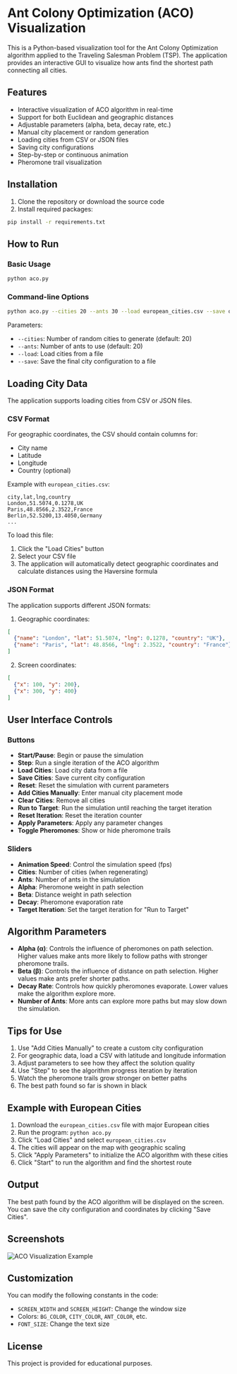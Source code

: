 # Ant Colony Optimization (ACO) Visualization

This is a Python-based visualization tool for the Ant Colony Optimization algorithm applied to the Traveling Salesman Problem (TSP). The application provides an interactive GUI to visualize how ants find the shortest path connecting all cities.

## Features

- Interactive visualization of ACO algorithm in real-time
- Support for both Euclidean and geographic distances
- Adjustable parameters (alpha, beta, decay rate, etc.)
- Manual city placement or random generation
- Loading cities from CSV or JSON files
- Saving city configurations
- Step-by-step or continuous animation
- Pheromone trail visualization

## Installation

1. Clone the repository or download the source code
2. Install required packages:

```bash
pip install -r requirements.txt
```

## How to Run

### Basic Usage

```bash
python aco.py
```

### Command-line Options

```bash
python aco.py --cities 20 --ants 30 --load european_cities.csv --save output.csv
```

Parameters:
- `--cities`: Number of random cities to generate (default: 20)
- `--ants`: Number of ants to use (default: 20)
- `--load`: Load cities from a file
- `--save`: Save the final city configuration to a file

## Loading City Data

The application supports loading cities from CSV or JSON files.

### CSV Format

For geographic coordinates, the CSV should contain columns for:
- City name
- Latitude
- Longitude
- Country (optional)

Example with `european_cities.csv`:
```csv
city,lat,lng,country
London,51.5074,0.1278,UK
Paris,48.8566,2.3522,France
Berlin,52.5200,13.4050,Germany
...
```

To load this file:
1. Click the "Load Cities" button
2. Select your CSV file
3. The application will automatically detect geographic coordinates and calculate distances using the Haversine formula

### JSON Format

The application supports different JSON formats:
1. Geographic coordinates:
```json
[
  {"name": "London", "lat": 51.5074, "lng": 0.1278, "country": "UK"},
  {"name": "Paris", "lat": 48.8566, "lng": 2.3522, "country": "France"}
]
```

2. Screen coordinates:
```json
[
  {"x": 100, "y": 200},
  {"x": 300, "y": 400}
]
```

## User Interface Controls

### Buttons
- **Start/Pause**: Begin or pause the simulation
- **Step**: Run a single iteration of the ACO algorithm
- **Load Cities**: Load city data from a file
- **Save Cities**: Save current city configuration
- **Reset**: Reset the simulation with current parameters
- **Add Cities Manually**: Enter manual city placement mode
- **Clear Cities**: Remove all cities
- **Run to Target**: Run the simulation until reaching the target iteration
- **Reset Iteration**: Reset the iteration counter
- **Apply Parameters**: Apply any parameter changes
- **Toggle Pheromones**: Show or hide pheromone trails

### Sliders
- **Animation Speed**: Control the simulation speed (fps)
- **Cities**: Number of cities (when regenerating)
- **Ants**: Number of ants in the simulation
- **Alpha**: Pheromone weight in path selection
- **Beta**: Distance weight in path selection
- **Decay**: Pheromone evaporation rate
- **Target Iteration**: Set the target iteration for "Run to Target"

## Algorithm Parameters

- **Alpha (α)**: Controls the influence of pheromones on path selection. Higher values make ants more likely to follow paths with stronger pheromone trails.
- **Beta (β)**: Controls the influence of distance on path selection. Higher values make ants prefer shorter paths.
- **Decay Rate**: Controls how quickly pheromones evaporate. Lower values make the algorithm explore more.
- **Number of Ants**: More ants can explore more paths but may slow down the simulation.

## Tips for Use

1. Use "Add Cities Manually" to create a custom city configuration
2. For geographic data, load a CSV with latitude and longitude information
3. Adjust parameters to see how they affect the solution quality
4. Use "Step" to see the algorithm progress iteration by iteration
5. Watch the pheromone trails grow stronger on better paths
6. The best path found so far is shown in black

## Example with European Cities

1. Download the `european_cities.csv` file with major European cities
2. Run the program: `python aco.py`
3. Click "Load Cities" and select `european_cities.csv`
4. The cities will appear on the map with geographic scaling
5. Click "Apply Parameters" to initialize the ACO algorithm with these cities
6. Click "Start" to run the algorithm and find the shortest route

## Output

The best path found by the ACO algorithm will be displayed on the screen. You can save the city configuration and coordinates by clicking "Save Cities".

## Screenshots
![ACO Visualization Example](./screenshots/aco_example.png)

## Customization

You can modify the following constants in the code:
- `SCREEN_WIDTH` and `SCREEN_HEIGHT`: Change the window size
- Colors: `BG_COLOR`, `CITY_COLOR`, `ANT_COLOR`, etc.
- `FONT_SIZE`: Change the text size

## License

This project is provided for educational purposes.
